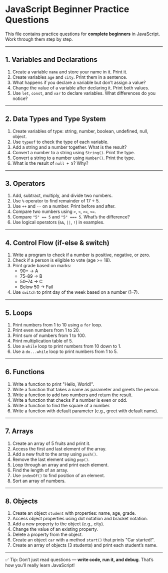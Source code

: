 # JavaScript Beginner Practice Questions

This file contains practice questions for **complete beginners** in JavaScript. Work through them step by step.

---

## 1. Variables and Declarations
1. Create a variable `name` and store your name in it. Print it.
2. Create variables `age` and `city`. Print them in a sentence.
3. What happens if you declare a variable but don’t assign a value?
4. Change the value of a variable after declaring it. Print both values.
5. Use `let`, `const`, and `var` to declare variables. What differences do you notice?

---

## 2. Data Types and Type System
1. Create variables of type: string, number, boolean, undefined, null, object.
2. Use `typeof` to check the type of each variable.
3. Add a string and a number together. What is the result?
4. Convert a number to a string using `String()`. Print the type.
5. Convert a string to a number using `Number()`. Print the type.
6. What is the result of `null + 5`? Why?

---

## 3. Operators
1. Add, subtract, multiply, and divide two numbers.
2. Use `%` operator to find remainder of 17 ÷ 5.
3. Use `++` and `--` on a number. Print before and after.
4. Compare two numbers using `>`, `<`, `>=`, `<=`.
5. Compare `"5" == 5` and `"5" === 5`. What’s the difference?
6. Use logical operators (`&&`, `||`, `!`) in examples.

---

## 4. Control Flow (if-else & switch)
1. Write a program to check if a number is positive, negative, or zero.
2. Check if a person is eligible to vote (age >= 18).
3. Print grade based on marks:
   - 90+ → A
   - 75–89 → B
   - 50–74 → C
   - Below 50 → Fail
4. Use `switch` to print day of the week based on a number (1–7).

---

## 5. Loops
1. Print numbers from 1 to 10 using a `for` loop.
2. Print even numbers from 1 to 20.
3. Print sum of numbers from 1 to 100.
4. Print multiplication table of 5.
5. Use a `while` loop to print numbers from 10 down to 1.
6. Use a `do...while` loop to print numbers from 1 to 5.

---

## 6. Functions
1. Write a function to print "Hello, World!".
2. Write a function that takes a name as parameter and greets the person.
3. Write a function to add two numbers and return the result.
4. Write a function that checks if a number is even or odd.
5. Write a function to find the square of a number.
6. Write a function with default parameter (e.g., greet with default name).

---

## 7. Arrays
1. Create an array of 5 fruits and print it.
2. Access the first and last element of the array.
3. Add a new fruit to the array using `push()`.
4. Remove the last element using `pop()`.
5. Loop through an array and print each element.
6. Find the length of an array.
7. Use `indexOf()` to find position of an element.
8. Sort an array of numbers.

---

## 8. Objects
1. Create an object `student` with properties: name, age, grade.
2. Access object properties using dot notation and bracket notation.
3. Add a new property to the object (e.g., city).
4. Change the value of an existing property.
5. Delete a property from the object.
6. Create an object `car` with a method `start()` that prints "Car started!".
7. Create an array of objects (3 students) and print each student’s name.

---

✅ Tip: Don’t just read questions — **write code, run it, and debug**. That’s how you’ll really learn JavaScript!
